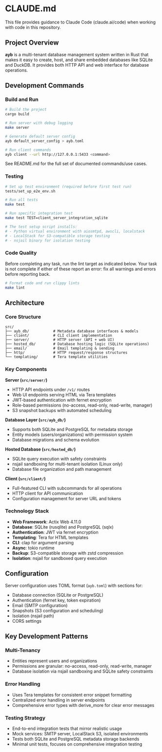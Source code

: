 # CLAUDE.md

This file provides guidance to Claude Code (claude.ai/code) when working with code in this repository.

## Project Overview

**ayb** is a multi-tenant database management system written in Rust that makes it easy to create, host, and share embedded databases like SQLite and DuckDB. It provides both HTTP API and web interface for database operations.

## Development Commands

### Build and Run
```bash
# Build the project
cargo build

# Run server with debug logging
make server

# Generate default server config
ayb default_server_config > ayb.toml

# Run client commands
ayb client --url http://127.0.0.1:5433 <command>
```

See README.md for the full set of documented commands/use cases.

### Testing
```bash
# Set up test environment (required before first test run)
tests/set_up_e2e_env.sh

# Run all tests
make test

# Run specific integration test
make test TEST=client_server_integration_sqlite

# The test setup script installs:
# - Python virtual environment with aiosmtpd, awscli, localstack
# - LocalStack for S3-compatible storage testing
# - nsjail binary for isolation testing
```

### Code Quality
Before completing any task, run the lint target as indicated below. Your task is not complete if either of these report an error: fix all warnings and errors before reporting back.

```bash
# Format code and run clippy lints
make lint
```

## Architecture

### Core Structure
```
src/
├── ayb_db/           # Metadata database interfaces & models
├── client/           # CLI client implementation
├── server/           # HTTP server (API + web UI)
├── hosted_db/        # Database hosting logic (SQLite operations)
├── email/            # Email templating & sending
├── http/             # HTTP request/response structures
└── templating/       # Tera template utilities
```

### Key Components

**Server (`src/server/`)**
- HTTP API endpoints under `/v1/` routes
- Web UI endpoints serving HTML via Tera templates
- JWT-based authentication with fernet encryption
- Role-based permissions (no-access, read-only, read-write, manager)
- S3 snapshot backups with automated scheduling

**Database Layer (`src/ayb_db/`)**
- Supports both SQLite and PostgreSQL for metadata storage
- Entity models (users/organizations) with permission system
- Database migrations and schema evolution

**Hosted Database (`src/hosted_db/`)**
- SQLite query execution with safety constraints
- nsjail sandboxing for multi-tenant isolation (Linux only)
- Database file organization and path management

**Client (`src/client/`)**
- Full-featured CLI with subcommands for all operations
- HTTP client for API communication
- Configuration management for server URL and tokens

### Technology Stack
- **Web Framework**: Actix Web 4.11.0
- **Database**: SQLite (rusqlite) and PostgreSQL (sqlx)
- **Authentication**: JWT via fernet encryption
- **Templating**: Tera for HTML templates
- **CLI**: clap for argument parsing
- **Async**: tokio runtime
- **Backup**: S3-compatible storage with zstd compression
- **Isolation**: nsjail for sandboxed query execution

## Configuration

Server configuration uses TOML format (`ayb.toml`) with sections for:
- Database connection (SQLite or PostgreSQL)
- Authentication (fernet key, token expiration)
- Email (SMTP configuration)
- Snapshots (S3 configuration and scheduling)
- Isolation (nsjail path)
- CORS settings

## Key Development Patterns

### Multi-Tenancy
- Entities represent users and organizations
- Permissions are granular: no-access, read-only, read-write, manager
- Database isolation via nsjail sandboxing and SQLite safety constraints

### Error Handling
- Uses Tera templates for consistent error snippet formatting
- Centralized error handling in server endpoints
- Comprehensive error types with derive_more for clear error messages

### Testing Strategy
- End-to-end integration tests that mirror realistic usage
- Mock services: SMTP server, LocalStack S3, isolated environments
- Tests both SQLite and PostgreSQL metadata storage backends
- Minimal unit tests, focuses on comprehensive integration testing
